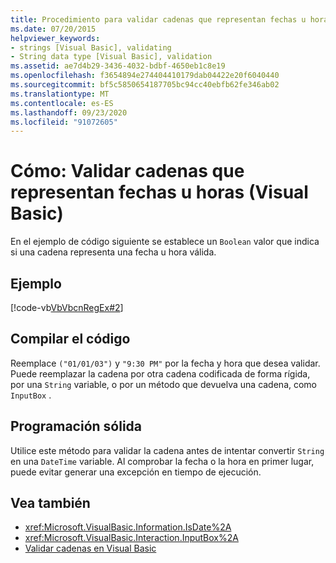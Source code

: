 ```yaml
---
title: Procedimiento para validar cadenas que representan fechas u horas
ms.date: 07/20/2015
helpviewer_keywords:
- strings [Visual Basic], validating
- String data type [Visual Basic], validation
ms.assetid: ae7d4b29-3436-4032-bdbf-4650eb1c8e19
ms.openlocfilehash: f3654894e274404410179dab04422e20f6040440
ms.sourcegitcommit: bf5c5850654187705bc94cc40ebfb62fe346ab02
ms.translationtype: MT
ms.contentlocale: es-ES
ms.lasthandoff: 09/23/2020
ms.locfileid: "91072605"
---
```

# <a name="how-to-validate-strings-that-represent-dates-or-times-visual-basic"></a>Cómo: Validar cadenas que representan fechas u horas (Visual Basic)

En el ejemplo de código siguiente se establece un `Boolean` valor que indica si una cadena representa una fecha u hora válida.  
  
## <a name="example"></a>Ejemplo  

 [!code-vb[VbVbcnRegEx#2](~/samples/snippets/visualbasic/VS_Snippets_VBCSharp/VbVbcnRegEx/VB/Class1.vb#2)]  
  
## <a name="compile-the-code"></a>Compilar el código  

 Reemplace `("01/01/03")` y `"9:30 PM"` por la fecha y hora que desea validar. Puede reemplazar la cadena por otra cadena codificada de forma rígida, por una `String` variable, o por un método que devuelva una cadena, como `InputBox` .  
  
## <a name="robust-programming"></a>Programación sólida  

 Utilice este método para validar la cadena antes de intentar convertir `String` en una `DateTime` variable. Al comprobar la fecha o la hora en primer lugar, puede evitar generar una excepción en tiempo de ejecución.  
  
## <a name="see-also"></a>Vea también

- <xref:Microsoft.VisualBasic.Information.IsDate%2A>
- <xref:Microsoft.VisualBasic.Interaction.InputBox%2A>
- [Validar cadenas en Visual Basic](validating-strings.md)
